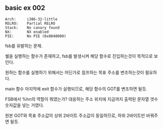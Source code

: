basic ex 002
------------

```
Arch:     i386-32-little
RELRO:    Partial RELRO
Stack:    No canary found
NX:       NX enabled
PIE:      No PIE (0x8048000)
```

fsb를 유발하는 문제. 

쉘을 실행하는 함수가 존재하고, fsb를 발생시켜 해당 함수로 진입하는것이 목적으로 보인다. 

원하는 함수를 실행하기 위해서는 어딘가로 점프하는 목표 주소를 변조하는것이 필요하다.

main 함수 마지막에 exit 함수가 실행되므로, 해당 함수의 GOT를 변조하면 될듯. 

FSB에서 %hn의 역할이 뭐였는가? 대응하는 주소 위치에 지금까지 출력된 문자열 갯수 숫자값을 넣는 거였다. 

원본 GOT와 목표 주소값의 상위 2바이트 주소값이 동일하므로, 하위 2바이트만 바꿔주면 될듯. 

